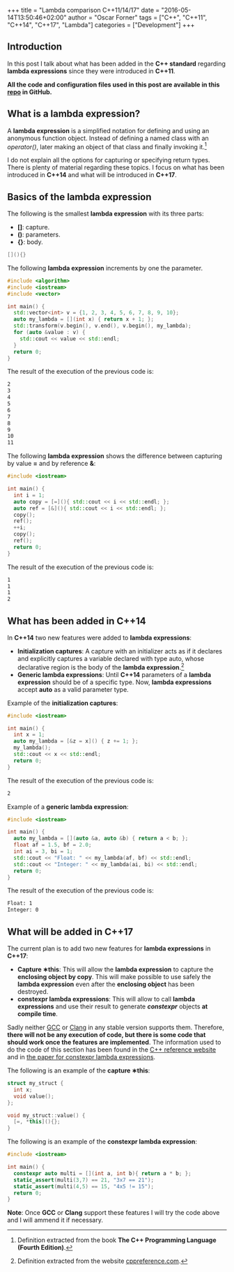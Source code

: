 +++
title = "Lambda comparison C++11/14/17"
date = "2016-05-14T13:50:46+02:00"
author = "Oscar Forner"
tags = ["C++", "C++11", "C++14", "C++17", "Lambda"]
categories = ["Development"]
+++

## Introduction

In this post I talk about what has been added in the **C++ standard** regarding **lambda expressions** since they were introduced in **C++11**.

**All the code and configuration files used in this post are available in this
[repo](https://github.com/maitesin/blog/tree/master/lambda_comparison_2016_05_14) in GitHub.**

## What is a lambda expression?

A **lambda expression** is a simplified notation for defining and using an anonymous function object. Instead of defining a named class with an *operator()*, later making an object of that class and finally invoking it.[^1]

I do not explain all the options for capturing or specifying return types. There is plenty of material regarding these topics. I focus on what has been introduced in **C++14** and what will be introduced in **C++17**.

## Basics of the lambda expression

The following is the smallest **lambda expression** with its three parts:

- **[]**: capture.
- **()**: parameters.
- **{}**: body.

``` cpp
[](){}
```

The following **lambda expression** increments by one the parameter.

``` cpp
#include <algorithm>
#include <iostream>
#include <vector>

int main() {
  std::vector<int> v = {1, 2, 3, 4, 5, 6, 7, 8, 9, 10};
  auto my_lambda = [](int x) { return x + 1; };
  std::transform(v.begin(), v.end(), v.begin(), my_lambda);
  for (auto &value : v) {
    std::cout << value << std::endl;
  }
  return 0;
}
```

The result of the execution of the previous code is:

``` bash
2
3
4
5
6
7
8
9
10
11
```

The following **lambda expression** shows the difference between capturing by value **=** and by reference **&**:

``` cpp
#include <iostream>

int main() {
  int i = 1;
  auto copy = [=](){ std::cout << i << std::endl; };
  auto ref = [&](){ std::cout << i << std::endl; };
  copy();
  ref();
  ++i;
  copy();
  ref();
  return 0;
}
```

The result of the execution of the previous code is:

``` bash
1
1
1
2
```

## What has been added in C++14

In **C++14** two new features were added to **lambda expressions**:

- **Initialization captures**: A capture with an initializer acts as if it declares and explicitly captures a variable declared with type auto, whose declarative region is the body of the **lambda expression**.[^2]
- **Generic lambda expressions**: Until **C++14** parameters of a **lambda expression** should be of a specific type. Now, **lambda expressions** accept **auto** as a valid parameter type.

Example of the **initialization captures**:

``` cpp
#include <iostream>

int main() {
  int x = 1;
  auto my_lambda = [&z = x]() { z += 1; };
  my_lambda();
  std::cout << x << std::endl;
  return 0;
}
```

The result of the execution of the previous code is:

``` bash
2
```

Example of a **generic lambda expression**:

``` cpp
#include <iostream>

int main() {
  auto my_lambda = [](auto &a, auto &b) { return a < b; };
  float af = 1.5, bf = 2.0;
  int ai = 3, bi = 1;
  std::cout << "Float: " << my_lambda(af, bf) << std::endl;
  std::cout << "Integer: " << my_lambda(ai, bi) << std::endl;
  return 0;
}
```

The result of the execution of the previous code is:

``` bash
Float: 1
Integer: 0
```

## What will be added in C++17

The current plan is to add two new features for **lambda expressions** in **C++17**:

- **Capture &lowast;this**: This will allow the **lambda expression** to capture the **enclosing object by copy**. This will make possible to use safely the **lambda expression** even after the **enclosing object** has been destroyed.
- **constexpr lambda expressions**: This will allow to call **lambda expressions** and use their result to generate ***constexpr*** objects **at compile time**.

Sadly neither [GCC](https://gcc.gnu.org/projects/cxx-status.html#cxx1z) or [Clang](http://clang.llvm.org/cxx_status.html) in any stable version supports them. Therefore, **there will not be any execution of code, but there is some code that should work once the features are implemented**. The information used to do the code of this section has been found in the [C++ reference website](http://en.cppreference.com/w/cpp/language/lambda) and in [the paper for constexpr lambda expressions](https://isocpp.org/files/papers/N4487.pdf).

The following is an example of the **capture &lowast;this**:

``` cpp
struct my_struct {
  int x;
  void value();
};

void my_struct::value() {
  [=, *this](){};
}
```

The following is an example of the **constexpr lambda expression**:

``` cpp
#include <iostream>

int main() {
  constexpr auto multi = [](int a, int b){ return a * b; };
  static_assert(multi(3,7) == 21, "3x7 == 21");
  static_assert(multi(4,5) == 15, "4x5 != 15");
  return 0;
}
```

**Note**: Once **GCC** or **Clang** support these features I will try the code above and I will ammend it if necessary.

[^1]: Definition extracted from the book **The C++ Programming Language (Fourth Edition)**.
[^2]: Definition extracted from the website [cppreference.com](http://en.cppreference.com/w/cpp/language/lambda).
